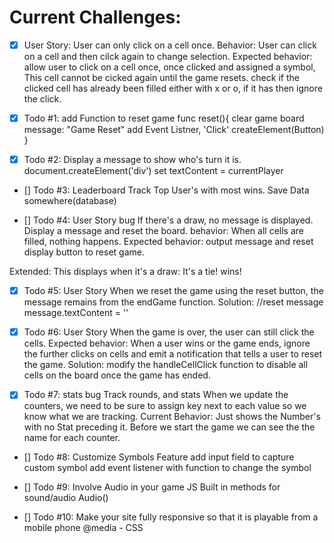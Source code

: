 # Current Challenges: 

- [x]  User Story: 
User can only click on a cell once.
Behavior: User can click on a cell and then cilck again to change selection.
Expected behavior: allow user to click on a cell once, once clicked and assigned a symbol, This cell cannot be cicked again until the game resets.
check if the clicked cell has already been filled either with x or o, if it has then ignore the click.

- [x]  Todo #1: add Function to reset game 
func reset(){
    clear game board
    message: "Game Reset"
    add Event Listner, 'Click'
    createElement(Button) 
}

- [x] Todo #2: Display a message to show who's turn it is.
document.createElement('div')
set textContent = currentPlayer

- [] Todo #3: Leaderboard 
Track Top User's with most wins.
Save Data somewhere(database)

- [] Todo #4: User Story bug
If there's a draw, no message is displayed.
Display a message and reset the board.
behavior: When all cells are filled, nothing happens.
Expected behavior: output message and reset display button to reset game.

Extended: This displays when it's a draw: It's a tie! wins!

- [x] Todo #5: User Story
When we reset the game using the reset button, the message remains from the endGame function.
Solution: //reset message 
  message.textContent = ''

- [x] Todo #6: User Story
When the game is over, the user can still click the cells.
Expected behavior: When a user wins or the game ends, ignore the further clicks on cells and emit a notification that tells a user to reset the game.
Solution: modify the handleCellClick function to disable all cells on the board once the game has ended.


- [x] Todo #7: stats bug
Track rounds, and stats
When we update the counters, we need to be sure to assign key next to each value so we know what we are tracking. 
Current Behavior: Just shows the Number's with no Stat preceding it.
Before we start the game we can see the the name for each counter.

- [] Todo #8: Customize Symbols Feature
add input field to capture custom symbol 
add event listener with function to change the symbol

- [] Todo #9: Involve Audio in your game
JS Built in methods for sound/audio
Audio()

- [] Todo #10: Make your site fully responsive so that it is playable from a mobile phone
@media - CSS 
